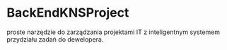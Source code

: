 # BackEndKNSProject
proste narzędzie do zarządzania projektami IT z inteligentnym systemem przydziału zadań do dewelopera. 
